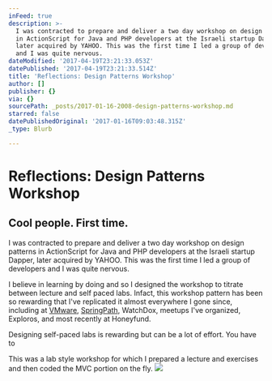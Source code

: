 ```yaml
---
inFeed: true
description: >-
  I was contracted to prepare and deliver a two day workshop on design patterns
  in ActionScript for Java and PHP developers at the Israeli startup Dapper,
  later acquired by YAHOO. This was the first time I led a group of developers
  and I was quite nervous.
dateModified: '2017-04-19T23:21:33.053Z'
datePublished: '2017-04-19T23:21:33.514Z'
title: 'Reflections: Design Patterns Workshop'
author: []
publisher: {}
via: {}
sourcePath: _posts/2017-01-16-2008-design-patterns-workshop.md
starred: false
datePublishedOriginal: '2017-01-16T09:03:48.315Z'
_type: Blurb

---
```

# Reflections: Design Patterns Workshop

## Cool people. First time.

I was contracted to prepare and deliver a two day workshop on design patterns in ActionScript for Java and PHP developers at the Israeli startup Dapper, later acquired by YAHOO. This was the first time I led a group of developers and I was quite nervous.

I believe in learning by doing and so I designed the workshop to titrate between lecture and self paced labs. Infact, this workshop pattern has been so rewarding that I've replicated it almost everywhere I gone since, including at [VMware][0], [SpringPath][1], WatchDox, meetups I've organized, Exploros, and most recently at Honeyfund.

Designing self-paced labs is rewarding but can be a lot of effort. You have to

This was a lab style workshop for which I prepared a lecture and exercises and then coded the MVC portion on the fly.
![](https://the-grid-user-content.s3-us-west-2.amazonaws.com/76784836-48e7-4068-b5d2-f7404dd7d0ed.jpg)

[0]: http://vmware.com/
[1]: http://www.springpathinc.com/